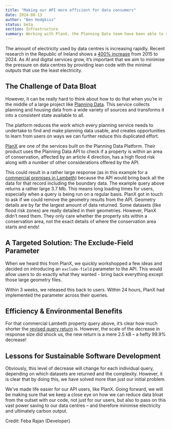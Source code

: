```yaml
---
title: "Making our API more efficient for data consumers"
date: 2024-08-13
author: "Ben Hodgkiss"
status: beta
section: Infrastructure
summary: Working with PlanX, the Planning Data team have been able to streamline our API to boost efficiency and reduce energy.
---
```


The amount of electricity used by data centres is increasing rapidly. Recent research in the Republic of Ireland shows a [400% increase](https://datacentremagazine.com/critical-environments/power-hungry-data-centres-put-pressure-on-irelands-grid) from 2015 to 2024. As AI and digital services grow, it’s important that we aim to minimise the pressure on data centres by providing lean code with the minimal outputs that use the least electricity.


## The Challenge of Data Bloat

However, it can be really hard to think about how to do that when you’re in the middle of a large project like [Planning Data](https://www.planning.data.gov.uk/about/). This service collects planning and housing data from a wide variety of sources and transforms it into a consistent state available to all. 

The platform reduces the work which every planning service needs to undertake to find and make planning data usable, and creates opportunities to learn from users on ways we can further reduce this duplicated effort.

[PlanX](https://www.planx.uk/) are one of the services built on the Planning Data Platform. Their product uses the Planning Data API to check if a property is within an area of conservation, affected by an article 4 direction, has a high flood risk along with a number of other considerations offered by the API.

This could result in a rather large response (as in this example for a [commercial premises in Lambeth](https://www.planning.data.gov.uk/entity.json?entries=current&geometry=MULTIPOLYGON+%28%28%28-0.12093+51.492328%2C+-0.120915+51.492299%2C+-0.11981+51.492079%2C+-0.119785+51.49208%2C+-0.119585+51.492034%2C+-0.119537+51.492132%2C+-0.119409+51.492204%2C+-0.12047+51.492409%2C+-0.120465+51.49242%2C+-0.120554+51.492439%2C+-0.120762+51.492512%2C+-0.12093+51.492328%29%29%29&geometry_relation=intersects&limit=100&dataset=article-4-direction-area&dataset=central-activities-zone&dataset=brownfield-land&dataset=brownfield-site&dataset=area-of-outstanding-natural-beauty&dataset=conservation-area&dataset=green-belt&dataset=national-park&dataset=world-heritage-site&dataset=world-heritage-site-buffer-zone&dataset=flood-risk-zone&dataset=listed-building&dataset=listed-building-outline&dataset=scheduled-monument&dataset=ancient-woodland&dataset=ramsar&dataset=special-area-of-conservation&dataset=special-protection-area&dataset=site-of-special-scientific-interest&dataset=park-and-garden&dataset=tree&dataset=tree-preservation-order&dataset=tree-preservation-zone)) because the API would bring back all the data for that record including the boundary data. The example query above returns a rather large 3.7 Mb. This means long loading times for users, especially when a query is being run on a regular basis. PlanX got in touch to ask if we could remove the geometry results from the API. Geometry details are by far the largest amount of data returned. Some datasets (like flood risk zones) are really detailed in their geometries. However, PlanX didn’t need them. They only care whether the property sits within a conservation area, not the exact details of where the conservation area starts and ends!


## A Targeted Solution: The Exclude-Field Parameter

When we heard this from PlanX, we quickly workshopped a few ideas and decided on introducing an `exclude-field` parameter to the API. This would allow users to do exactly what they wanted - bring back everything except those large geometry files.

Within 3 weeks, we released this back to users. Within 24 hours, PlanX had implemented the parameter across their queries.


## Efficiency & Environmental Benefits

For that commercial Lambeth property query above, it’s clear how much shorter the [revised query return](https://www.planning.data.gov.uk/entity.json?entries=current&geometry=MULTIPOLYGON+%28%28%28-0.12093+51.492328%2C+-0.120915+51.492299%2C+-0.11981+51.492079%2C+-0.119785+51.49208%2C+-0.119585+51.492034%2C+-0.119537+51.492132%2C+-0.119409+51.492204%2C+-0.12047+51.492409%2C+-0.120465+51.49242%2C+-0.120554+51.492439%2C+-0.120762+51.492512%2C+-0.12093+51.492328%29%29%29&geometry_relation=intersects&limit=100&dataset=article-4-direction-area&dataset=central-activities-zone&dataset=brownfield-land&dataset=brownfield-site&dataset=area-of-outstanding-natural-beauty&dataset=conservation-area&dataset=green-belt&dataset=national-park&dataset=world-heritage-site&dataset=world-heritage-site-buffer-zone&dataset=flood-risk-zone&dataset=listed-building&dataset=listed-building-outline&dataset=scheduled-monument&dataset=ancient-woodland&dataset=ramsar&dataset=special-area-of-conservation&dataset=special-protection-area&dataset=site-of-special-scientific-interest&dataset=park-and-garden&dataset=tree&dataset=tree-preservation-order&dataset=tree-preservation-zone&exclude_field=geometry,point) is. However, the scale of the decrease in response size did shock us, the new return is a mere 2.5 kB – a hefty 99.9% decrease!


## Lessons for Sustainable Software Development

Obviously, this level of decrease will change for each individual query, depending on which datasets are returned and the complexity. However, it is clear that by doing this, we have solved more than just our initial problem.

We’ve made life easier for our API users, like PlanX. Going forward, we will be making sure that we keep a close eye on how we can reduce data bloat from the outset with our code, not just for our users, but also to pass on this vast power saving to our data centres – and therefore minimise electricity and ultimately carbon output.

Credit: Feba Rajan (Developer) 
